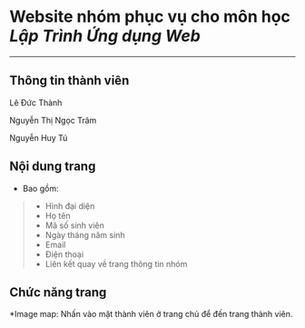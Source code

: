 # Website nhóm phục vụ cho môn học *Lập Trình Ứng dụng Web*

---

## Thông tin thành viên

Lê Đức Thành

Nguyễn Thị Ngọc Trâm

Nguyễn Huy Tú

## Nội dung trang
- Bao gồm:
> - Hình đại diện
> - Họ tên
> - Mã số sinh viên
> - Ngày tháng năm sinh
> - Email
> - Điện thoại
> - Liên kết quay về trang thông tin nhóm
 
## Chức năng trang
*Image map: Nhấn vào mặt thành viên ở trang chủ để đến trang thành viên.
 
